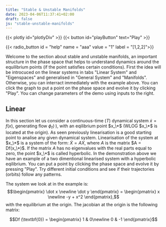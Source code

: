```yaml
---
title: "Stable & Unstable Manifolds"
date: 2023-04-06T11:37:41+02:00
draft: false
js: "stable-unstable-manifolds"
---
```


{{< plotly id="plotlyDiv" >}}
{{< button id="playButton" text="Play" >}}

{{< radio_button id = "help" name = "aaa" value = "1" label = "[1,2,2]">}}

Welcome to the section about stable and unstable manifolds,
an important structure in the phase space that helps to understand dynamics around the equilibrium points (if the point satisfies certain conditions).
First the idea will be introcuced on the linear systems in tabs "Linear System" and "Eigenspaces" and generalised in "General System" and "Manifolds".
Otherwise, you can interract immediately with the example above.
You can click the graph to put a point on the phase space and evolve it by clicking "Play".
You can change parameters of the demo using inputs to the right.

## Linear

In this section let us consider a continuous-time ($T$) dynamical system $\dot x = f(x)$, generating flow $\phi_t(\cdot)$, with an eqilibrium point $x_\*$ (WLOG $x_\*$ is located at the origin).
As seen previously linearisation is a good starting point to analise any given dynamical system.
Linearisation of the system at $x_\*$ is a system of the form: $\dot X = AX$, where $A$ is the matrix $A = Df(x_\*)$.
If the matrix $A$ has no eigenvalues with the real parts equal to zero, the point $x_\*$ is called hyperbolic.
In the demonstration above we have an example of a two dimentional linearised system with a hyperbolic eqilibrium.
You can put a point by clicking the phase space and evolve it by pressing "Play". 
Try different initial conditions and see if their trajectories (orbits) follow any patterns.

The system we look at in the example is:
$$\begin{pmatrix} \dot x \newline \dot y \end{pmatrix} = \begin{pmatrix} x \newline -y + x^2 \end{pmatrix},$$
with the equilibrium at the origin. The jacobian at the origin is the following matrix:

$$Df (\textbf{0}) = \begin{pmatrix}  
1 & 0\newline
0 & -1
\end{pmatrix}$$
